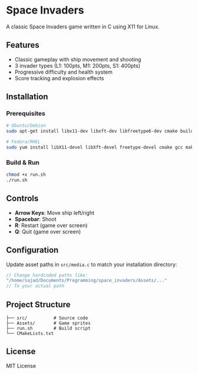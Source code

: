 # Space Invaders

A classic Space Invaders game written in C using X11 for Linux.

## Features

- Classic gameplay with ship movement and shooting
- 3 invader types (L1: 100pts, M1: 200pts, S1: 400pts)
- Progressive difficulty and health system
- Score tracking and explosion effects

## Installation

### Prerequisites
```bash
# Ubuntu/Debian
sudo apt-get install libx11-dev libxft-dev libfreetype6-dev cmake build-essential

# Fedora/RHEL
sudo yum install libX11-devel libXft-devel freetype-devel cmake gcc make
```

### Build & Run
```bash
chmod +x run.sh
./run.sh
```

## Controls

- **Arrow Keys**: Move ship left/right
- **Spacebar**: Shoot
- **R**: Restart (game over screen)
- **Q**: Quit (game over screen)

## Configuration

Update asset paths in `src/media.c` to match your installation directory:
```c
// Change hardcoded paths like:
"/home/sajad/Documents/Programming/space_invaders/Assets/..."
// To your actual path
```

## Project Structure

```
├── src/          # Source code
├── Assets/       # Game sprites
├── run.sh        # Build script
└── CMakeLists.txt
```

## License

MIT License